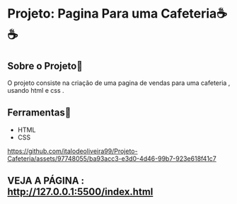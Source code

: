 <h1>
   <p>Projeto: Pagina Para uma Cafeteria☕☕<p> 
</h1>

## Sobre o  Projeto📃
 
 O projeto consiste na criação  de uma  pagina de vendas  para uma cafeteria , usando html e css .

## Ferramentas🔨

* HTML
* CSS


https://github.com/italodeoliveira99/Projeto-Cafeteria/assets/97748055/ba93acc3-e3d0-4d46-99b7-923e618f41c7


## VEJA A PÁGINA : http://127.0.0.1:5500/index.html

